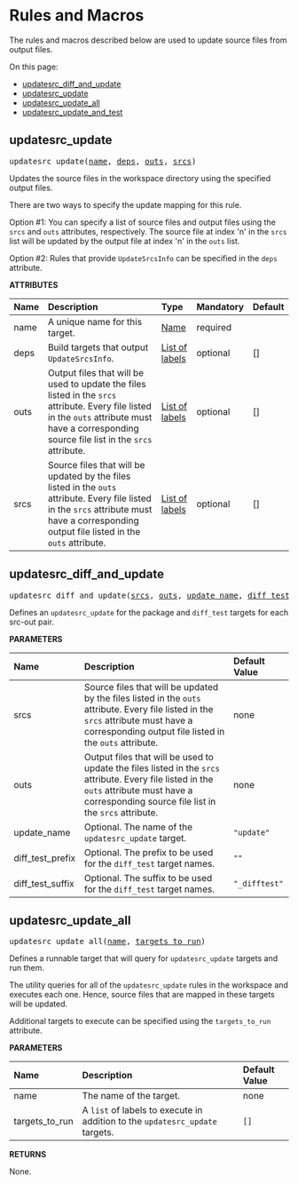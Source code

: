 <!-- Generated with Stardoc, Do Not Edit! -->
# Rules and Macros

The rules and macros described below are used to update source files
from output files.

On this page:

  * [updatesrc_diff_and_update](#updatesrc_diff_and_update)
  * [updatesrc_update](#updatesrc_update)
  * [updatesrc_update_all](#updatesrc_update_all)
  * [updatesrc_update_and_test](#updatesrc_update_and_test)


<a id="#updatesrc_update"></a>

## updatesrc_update

<pre>
updatesrc_update(<a href="#updatesrc_update-name">name</a>, <a href="#updatesrc_update-deps">deps</a>, <a href="#updatesrc_update-outs">outs</a>, <a href="#updatesrc_update-srcs">srcs</a>)
</pre>

Updates the source files in the workspace directory using the specified output files.

There are two ways to specify the update mapping for this rule. 

Option #1: You can specify a list of source files and output files using the `srcs` and `outs` attributes, respectively. The source file at index 'n' in the `srcs` list will be updated by the output file at index 'n' in the `outs` list.

Option #2: Rules that provide `UpdateSrcsInfo` can be specified in the `deps` attribute.


**ATTRIBUTES**


| Name  | Description | Type | Mandatory | Default |
| :------------- | :------------- | :------------- | :------------- | :------------- |
| <a id="updatesrc_update-name"></a>name |  A unique name for this target.   | <a href="https://bazel.build/docs/build-ref.html#name">Name</a> | required |  |
| <a id="updatesrc_update-deps"></a>deps |  Build targets that output <code>UpdateSrcsInfo</code>.   | <a href="https://bazel.build/docs/build-ref.html#labels">List of labels</a> | optional | [] |
| <a id="updatesrc_update-outs"></a>outs |  Output files that will be used to update the files listed in the <code>srcs</code> attribute. Every file listed in the <code>outs</code> attribute must have a corresponding source file list in the <code>srcs</code> attribute.   | <a href="https://bazel.build/docs/build-ref.html#labels">List of labels</a> | optional | [] |
| <a id="updatesrc_update-srcs"></a>srcs |  Source files that will be updated by the files listed in the <code>outs</code> attribute. Every file listed in the <code>srcs</code> attribute must have a corresponding output file listed in the <code>outs</code> attribute.   | <a href="https://bazel.build/docs/build-ref.html#labels">List of labels</a> | optional | [] |


<a id="#updatesrc_diff_and_update"></a>

## updatesrc_diff_and_update

<pre>
updatesrc_diff_and_update(<a href="#updatesrc_diff_and_update-srcs">srcs</a>, <a href="#updatesrc_diff_and_update-outs">outs</a>, <a href="#updatesrc_diff_and_update-update_name">update_name</a>, <a href="#updatesrc_diff_and_update-diff_test_prefix">diff_test_prefix</a>, <a href="#updatesrc_diff_and_update-diff_test_suffix">diff_test_suffix</a>)
</pre>

Defines an `updatesrc_update` for the package and `diff_test` targets for each src-out pair.

**PARAMETERS**


| Name  | Description | Default Value |
| :------------- | :------------- | :------------- |
| <a id="updatesrc_diff_and_update-srcs"></a>srcs |  Source files that will be updated by the files listed in the <code>outs</code> attribute.  Every file listed in the <code>srcs</code> attribute must have a corresponding output file listed in the <code>outs</code> attribute.   |  none |
| <a id="updatesrc_diff_and_update-outs"></a>outs |  Output files that will be used to update the files listed in the <code>srcs</code> attribute. Every file listed in the <code>outs</code> attribute must have a corresponding source file list in the <code>srcs</code> attribute.   |  none |
| <a id="updatesrc_diff_and_update-update_name"></a>update_name |  Optional. The name of the <code>updatesrc_update</code> target.   |  <code>"update"</code> |
| <a id="updatesrc_diff_and_update-diff_test_prefix"></a>diff_test_prefix |  Optional. The prefix to be used for the <code>diff_test</code> target names.   |  <code>""</code> |
| <a id="updatesrc_diff_and_update-diff_test_suffix"></a>diff_test_suffix |  Optional. The suffix to be used for the <code>diff_test</code> target names.   |  <code>"_difftest"</code> |


<a id="#updatesrc_update_all"></a>

## updatesrc_update_all

<pre>
updatesrc_update_all(<a href="#updatesrc_update_all-name">name</a>, <a href="#updatesrc_update_all-targets_to_run">targets_to_run</a>)
</pre>

Defines a runnable target that will query for `updatesrc_update` targets and run them.

The utility queries for all of the `updatesrc_update` rules in the
workspace and executes each one. Hence, source files that are mapped
in these targets will be updated.

Additional targets to execute can be specified using the `targets_to_run`
attribute.


**PARAMETERS**


| Name  | Description | Default Value |
| :------------- | :------------- | :------------- |
| <a id="updatesrc_update_all-name"></a>name |  The name of the target.   |  none |
| <a id="updatesrc_update_all-targets_to_run"></a>targets_to_run |  A <code>list</code> of labels to execute in addition to the <code>updatesrc_update</code> targets.   |  <code>[]</code> |

**RETURNS**

None.


